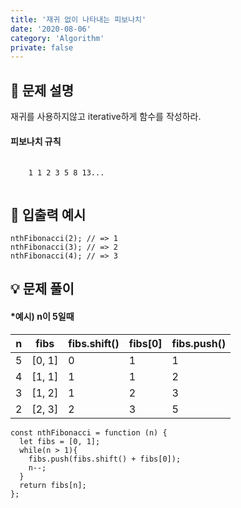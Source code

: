 ```yaml
---
title: '재귀 없이 나타내는 피보나치'
date: '2020-08-06'
category: 'Algorithm'
private: false
---
```


## 📖 문제 설명

재귀를 사용하지않고 iterative하게 함수를 작성하라.

#### 피보나치 규칙

<pre>
  <code>
    1 1 2 3 5 8 13...
  </code>
</pre>

## 🧪 입출력 예시

```
nthFibonacci(2); // => 1
nthFibonacci(3); // => 2
nthFibonacci(4); // => 3
```

## 💡 문제 풀이

#### \*예시) n이 5일때

| n   | fibs   | fibs.shift() | fibs[0] | fibs.push() |
| --- | ------ | ------------ | ------- | ----------- |
| 5   | [0, 1] | 0            | 1       | 1           |
| 4   | [1, 1] | 1            | 1       | 2           |
| 3   | [1, 2] | 1            | 2       | 3           |
| 2   | [2, 3] | 2            | 3       | 5           |

```
const nthFibonacci = function (n) {
  let fibs = [0, 1];
  while(n > 1){
    fibs.push(fibs.shift() + fibs[0]);
    n--;
  }
  return fibs[n];
};
```
